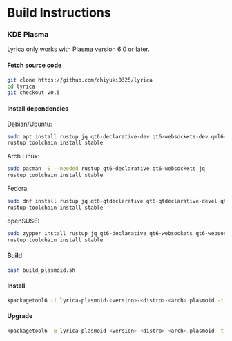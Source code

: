 # Build Instructions

### KDE Plasma

Lyrica only works with Plasma version 6.0 or later.

#### Fetch source code

```bash
git clone https://github.com/chiyuki0325/lyrica
cd lyrica
git checkout v0.5
```

#### Install dependencies

Debian/Ubuntu:

```bash
sudo apt install rustup jq qt6-declarative-dev qt6-websockets-dev qml6-module-qtwebsockets libdbus-1-dev
rustup toolchain install stable
```

Arch Linux:

```bash
sudo pacman -S --needed rustup qt6-declarative qt6-websockets jq
rustup toolchain install stable
````

Fedora:

```bash
sudo dnf install rustup jq qt6-qtdeclarative qt6-qtdeclarative-devel qt6-qtwebsockets qt6-qtwebsockets-devel dbus-devel
rustup toolchain install stable
```

openSUSE:

```bash
sudo zypper install rustup jq qt6-declarative qt6-websockets qt6-websockets-imports dbus-1-devel
rustup toolchain install stable
````

#### Build

```bash
bash build_plasmoid.sh
```

#### Install
```bash
kpackagetool6 -i lyrica-plasmoid-<version>-<distro>-<arch>.plasmoid -t Plasma/Applet
```

#### Upgrade
```bash
kpackagetool6 -u lyrica-plasmoid-<version>-<distro>-<arch>.plasmoid -t Plasma/Applet
```
